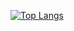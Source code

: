 [![Top Langs](https://github-readme-stats.vercel.app/api/top-langs/?username=yugure-y)](https://github.com/anuraghazra/github-readme-stats)
